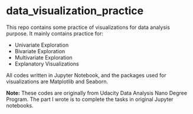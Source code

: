 # data_visualization_practice

This repo contains some practice of visualizations for data analysis purpose. It mainly contains practice for:
- Univariate Exploration
- Bivariate Exploration
- Multivariate Exploration
- Explanatory Visualizations

All codes written in Jupyter Notebook, and the packages used for visualizations are Matplotlib and Seaborn.

**Note:**
These codes are originally from Udacity Data Analysis Nano Degree Program. 
The part I wrote is to complete the tasks in original Jupyter notebooks.
